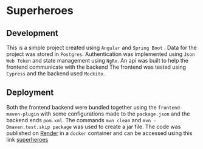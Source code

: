  # Superheroes
 
## Development
This is a simple project created using `Angular` and `Spring Boot` . Data for the project was
stored in `Postgres`. Authentication was implemented using
`Json Web Token` and state management using `NgRx`. An api was built to help the frontend communicate with 
the backend The frontend was tested using `Cypress` and the backend  used `Mockito`.

## Deployment
Both the frontend backend were bundled together using the `frontend-maven-plugin` with some configurations
made to the `package.json`  and the backend ends `pom.xml`. The commands `mvn clean` and `mvn -Dmaven.test.skip package`
was used to create a jar file. The code was published on [Render](https://render.com) in a  `docker` container  and can be accessed using
this link [superheroes](https://superheroes-qn46.onrender.com)